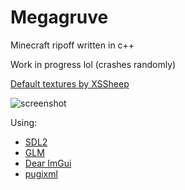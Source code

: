 # Megagruve

Minecraft ripoff written in c++

Work in progress lol (crashes randomly)

[Default textures by XSSheep](https://www.minecraftforum.net/forums/mapping-and-modding-java-edition/resource-packs/1242533-pixel-perfection-now-with-polar-bears-1-11)

![screenshot](https://github.com/kaffelars/megagruve/blob/main/screenshots/screenshot1.png)

Using:
* [SDL2](https://www.libsdl.org/)
* [GLM](https://github.com/g-truc/glm)
* [Dear ImGui](https://github.com/ocornut/imgui)
* [pugixml](https://pugixml.org/)
